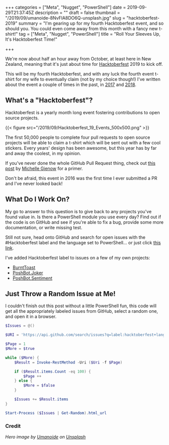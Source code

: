 +++
categories = ["Meta", "Nugget", "PowerShell"]
date = 2019-09-29T21:37:45Z
description = ""
draft = false
thumbnail = "/2019/09/umanoide-8NvFlA8DO6Q-unsplash.jpg"
slug = "hacktoberfest-2019"
summary = "I'm gearing up for my fourth Hacktoberfest event, and so should you. You could even come away from this month with a fancy new t-shirt!"
tag = ["Meta", "Nugget", "PowerShell"]
title = "Roll Your Sleeves Up, It's Hacktoberfest Time!"

+++


We're now about half an hour away from October, at least here in New Zealand, meaning that it's just about time for [Hacktoberfest](https://hacktoberfest.digitalocean.com/) 2019 to kick off.

This will be my fourth Hacktoberfest, and with any luck the fourth event t-shirt for my wife to eventually claim (not by my choice though!) I've written about the event a couple of times in the past, in [2017](__GHOST_URL__/2017/10/01/oct-17/) and [2018](__GHOST_URL__/2018/10/02/hacktoberfest-2018/).

## What's a "Hacktoberfest"?

Hacktoberfest is a yearly month long event fostering contributions to open source projects.

{{< figure src="/2019/09/Hacktoberfest_19_Events_500x500.png" >}}

The first 50,000 people to complete four pull requests to open source projects will be able to claim a t-shirt which will be sent out with a few cool stickers. Every years' design has been awesome, but this year has by far and away the coolest, in my opinion.

If you've never done the whole GitHub Pull Request thing, check out [this post](https://thenewstack.io/getting-legit-with-git-and-github-your-first-pull-request/) by [Michelle Gienow](https://thenewstack.io/author/michelle_gienow/) for a primer.

Don't be afraid, this event in 2016 was the first time I ever submitted a PR and I've never looked back!

## What Do I Work On?

My go to answer to this question is to give back to any projects you've found value in. Is there a PowerShell module you use every day? Find out if the code is on GitHub and see if you're able to fix a bug, provide some more documentation, or write missing test.

Still not sure, head onto GitHub and search for open issues with the #Hacktoberfest label and the language set to PowerShell... or just click [this link](https://github.com/search?q=label%3Ahacktoberfest+state%3Aopen+language%3Apowershell&type=Issues).

I've added Hacktoberfest label to issues on a few of my own projects:

* [BurntToast](https://github.com/Windos/BurntToast/issues?q=is%3Aissue+is%3Aopen+label%3AHACKTOBERFEST)
* [PoshBot.Joker](https://github.com/ToastIT-dev/PoshBot.Joker/issues?q=is%3Aissue+is%3Aopen+label%3Ahacktoberfest)
* [PoshBot.Sentiment](https://github.com/ToastIT-dev/PoshBot.Sentiment/issues?q=is%3Aissue+is%3Aopen+label%3Ahacktoberfest)

## Just Throw a Random Issue at Me!

I couldn't finish out this post without a little PowerShell fun, this code will get all the appropriately labeled issues from GitHub, select a random one, and open it in a browser.

```powershell
$Issues = @()

$URI = 'https://api.github.com/search/issues?q=label:hacktoberfest+language:powershell+state:open&page={0}&per_page=100'

$Page = 1
$More = $true

while ($More) {
    $Result = Invoke-RestMethod -Uri ($Uri -f $Page)

    if ($Result.items.Count -eq 100) {
        $Page ++
    } else {
        $More = $false
    }

    $Issues += $Result.items
}

Start-Process ($Issues | Get-Random).html_url
```

### Credit

_Hero image by [Umanoide](https://unsplash.com/@umanoide?utm_source=unsplash&utm_medium=referral&utm_content=creditCopyText) on [Unsplash](https://unsplash.com/s/photos/work-shirt?utm_source=unsplash&utm_medium=referral&utm_content=creditCopyText)_

